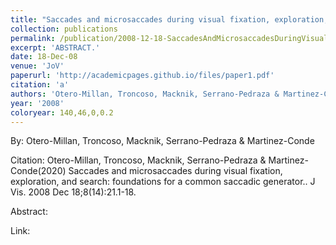 ```yaml
---
title: "Saccades and microsaccades during visual fixation, exploration, and search: foundations for a common saccadic generator."
collection: publications
permalink: /publication/2008-12-18-SaccadesAndMicrosaccadesDuringVisualFixation_Exploration_AndSea
excerpt: 'ABSTRACT.'
date: 18-Dec-08
venue: 'JoV'
paperurl: 'http://academicpages.github.io/files/paper1.pdf'
citation: 'a'
authors: 'Otero-Millan, Troncoso, Macknik, Serrano-Pedraza & Martinez-Conde'
year: '2008'
coloryear: 140,46,0,0.2
---
```


By: Otero-Millan, Troncoso, Macknik, Serrano-Pedraza & Martinez-Conde

Citation: Otero-Millan, Troncoso, Macknik, Serrano-Pedraza & Martinez-Conde(2020) Saccades and microsaccades during visual fixation, exploration, and search: foundations for a common saccadic generator.. J Vis. 2008 Dec 18;8\(14\):21.1-18. 

Abstract: 

Link: 
